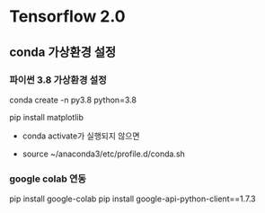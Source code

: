 # Tensorflow 2.0

## conda 가상환경 설정

### 파이썬 3.8 가상환경 설정

conda create -n py3.8 python=3.8

pip install matplotlib

* conda activate가 실행되지 않으면

* source ~/anaconda3/etc/profile.d/conda.sh

  
### google colab 연동

pip install google-colab
pip install google-api-python-client==1.7.3
